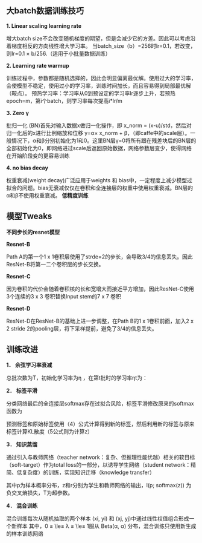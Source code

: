 
## 大batch数据训练技巧
**1.	Linear scaling learning rate**


增大batch size不会改变随机梯度的期望，但是会减少它的方差。因此可以考虑沿着梯度相反的方向线性增大学习率。
当batch_size（b）=256时lr=0.1，若改变，则lr=0.1 × b/256.（适用于小批量数据训练）

**2.	Learning rate warmup**

训练过程中，参数都是随机选择的，因此会明显偏离最优解。使用过大的学习率，会使模型不稳定，使用过小的学习率，训练时间加长，而且容易得到局部最优解（鞍点）。
预热学习率：学习率从0到预设定的学习率lr逐步上升，若预热epoch=m，第i个batch，则学习率每次提高i*lr/m

**3.	Zero γ**

批归一化 (BN)首先对输入数据x做归一化操作，即 x_norm = (x-u)/std，然后对归一化后的x进行比例缩放和位移 y=α× x_norm + β，（即caffe中的scale层）。一般情况下，α和β分别初始化为1和0。这里BN层γ=0将所有跟在残差块后的BN层的全部初始化为0，即网络进过scale后返回原始数据，网络参数层变少，使得网络在开始阶段变的更容易训练

**4.	no bias decay**

权重衰减(weight decay)广泛应用于weights 和 bias中，一定程度上减少模型过拟合的问题。bias无衰减仅仅在卷积和全连接层的权重中使用权重衰减。BN层的α和β不使用权重衰减。
**低精度训练**

## 模型Tweaks
**不同步长的resnet模型**

**Resnet-B**

Path A的第一个1 x 1卷积层使用了strde=2的步长，会导致3/4的信息丢失。因此ResNet-B将第一二个卷积层的步长交换。

**Resnet-C**

因为卷积的代价会随着卷积核的长和宽增大而接近平方增加，因此ResNet-C使用3个连续的3 x 3 卷积替换Input stem的7 x 7 卷积

**Resnet-D**

ResNet-D在ResNet-B的基础上进一步调整，在Path B的1 x 1卷积前面，加入2 x 2 stride 2的pooling层，将下采样提前，避免了3/4的信息丢失。
## 训练改进

**1．	余弦学习率衰减**

总批次数为T，初始化学习率为η ，在第t批时的学习率ηt为：
 
**2．	标签平滑**

分类网络最后的全连接层softmax存在过拟合风险，标签平滑修改原来的softmax函数为
 
预测标签和原始标签使用（4）公式计算得到新的标签，然后利用新的标签与原来标签计算KL散度（5公式则为计算z）

**3．	知识蒸馏**

通过引入与教师网络（teacher network：复杂、但推理性能优越）相关的软目标（soft-target）作为total loss的一部分，以诱导学生网络（student network：精简、低复杂度）的训练，实现知识迁移（knowledge transfer）
 
其中p为样本概率分布，z和r分别为学生和教师网络的输出，l(p; softmax(z)) 为负交叉熵损失，T为超参数。

**4．	混合训练**
 
混合训练每次从随机抽取的两个样本 (xi, yi) 和 (xj, yj)中通过线性权值组合形成一个新样本
其中，0 ≤ \le≤ λ ≤ \le≤ 1服从 Beta(α, α) 分布，混合训练只使用新生成的样本训练网络
